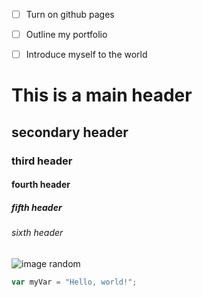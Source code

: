- [ ] Turn on github pages
- [ ] Outline my portfolio
- [ ] Introduce myself to the world


# This is a main header
## secondary header
### third header
#### fourth header
##### fifth header
###### sixth header

![image random](https://octodex.github.com/images/yaktocat.png)

``` javascript
var myVar = "Hello, world!";
```

